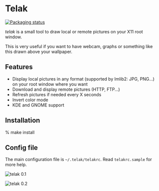 # Telak
[![Packaging status](https://repology.org/badge/tiny-repos/telak.svg)](https://repology.org/project/telak/versions)

_telak_ is a small tool to draw local or remote pictures on your X11 root window.

This is very useful if you want to have webcam, graphs or
something like this drawn above your wallpaper.

## Features
- Display local pictures in any format (supported by Imlib2: JPG, PNG...)
  on your root window where you want
- Download and display remote pictures (HTTP, FTP...)
- Refresh pictures if needed every X seconds
- Invert color mode
- KDE and GNOME support

## Installation
% make install

## Config file
The main configuration file is `~/.telak/telakrc`.
Read `telakrc.sample` for more help.

![telak 0.1](telak_0.1.jpg)

![telak 0.2](telak_0.2.jpg)
